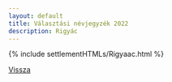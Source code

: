 ```yaml
---
layout: default
title: Választási névjegyzék 2022
description: Rigyác
---
```


{% include settlementHTMLs/Rigyaac.html %}

[Vissza](./)